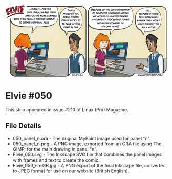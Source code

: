 ![Elvie comic strip #050](Elvie_050_en-GB.jpg)

Elvie #050
==========
This strip appeared in issue #210 of Linux (Pro) Magazine.


File Details
------------
* 050_panel_n.ora     - The original MyPaint image used for panel "n".
* 050_panel_n.png     - A PNG image, exported from an ORA file using The GIMP, for the main drawing in panel "n".
* Elvie_050.svg       - The Inkscape SVG file that combines the panel images with frames and text to create the comic.
* Elvie_050_en-GB.jpg - A PNG export of the final Inkscape file, converted to JPEG format for use on our website (British English).

